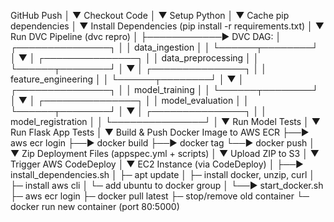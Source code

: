 GitHub Push
     │
     ▼
Checkout Code
     │
     ▼
Setup Python
     │
     ▼
Cache pip dependencies
     │
     ▼
Install Dependencies (pip install -r requirements.txt)
     │
     ▼
Run DVC Pipeline (dvc repro)
     │
     ├────────────▶ DVC DAG:
     │                ┌───────────────┐
     │                │ data_ingestion │
     │                └──────┬────────┘
     │                       ▼
     │                ┌───────────────┐
     │                │ data_preprocessing │
     │                └──────┬────────┘
     │                       ▼
     │                ┌───────────────┐
     │                │ feature_engineering │
     │                └──────┬────────┘
     │                       ▼
     │                ┌───────────────┐
     │                │ model_training │
     │                └──────┬────────┘
     │                       ▼
     │                ┌───────────────┐
     │                │ model_evaluation │
     │                └──────┬────────┘
     │                       ▼
     │                ┌───────────────┐
     │                │ model_registration │
     │                └───────────────┘
     │
     ▼
Run Model Tests
     │
     ▼
Run Flask App Tests
     │
     ▼
Build & Push Docker Image to AWS ECR
     ├──► aws ecr login
     ├──► docker build
     ├──► docker tag
     └──► docker push
     │
     ▼
Zip Deployment Files (appspec.yml + scripts)
     │
     ▼
Upload ZIP to S3
     │
     ▼
Trigger AWS CodeDeploy
     │
     ▼
  EC2 Instance (via CodeDeploy)
     │
     ├──► install_dependencies.sh
     │     ├─ apt update
     │     ├─ install docker, unzip, curl
     │     ├─ install aws cli
     │     └─ add ubuntu to docker group
     │
     └──► start_docker.sh
           ├─ aws ecr login
           ├─ docker pull latest
           ├─ stop/remove old container
           └─ docker run new container (port 80:5000)

